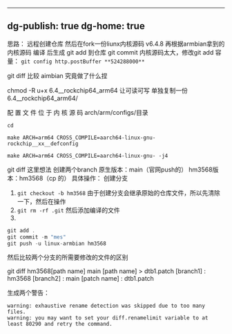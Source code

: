 
---
dg-publish: true
dg-home: true
---

思路：
远程创建仓库
然后在fork一份liunx内核源码 v6.4.8
再根据armbian拿到的内核源码 编译 后生成 
git add 到仓库 git commit 
内核源码太大，修改git add 容量：
`git config http.postBuffer **524288000**`


git diff 比较 aimbian 究竟做了什么捏

chmod -R u+x 6.4__rockchip64_arm64 让可读可写
单独复制一份 6.4__rockchip64_arm64/

配 置 文 件 位 于 内 核 源 码 arch/arm/configs/目录

`cd` 

`make ARCH=arm64 CROSS_COMPILE=aarch64-linux-gnu- rockchip__xx__defconfig`
    
`make ARCH=arm64 CROSS_COMPILE=aarch64-linux-gnu- -j4 `

git diff  这里想法
创建两个branch
原生版本：main（官网push的）
hm3568版本：hm3568（cp 的）
具体操作：
创建分支
1. `git checkout -b hm3568`
由于创建分支会继承原始的仓库文件，所以先清除一下，然后在操作
2. `git rm -rf .git`
然后添加编译的文件
3. 
``` C
git add . 
git commit -m "mes"
git push -u linux-armbian hm3568
```


然后比较两个分支的所需要修改的文件的区别

git diff hm3568[path name] main [path name] > dtb1.patch
[branch1] : hm3568 
[branch2] : main
[patch name] : dtb1.patch 

生成两个警告：
```
warning: exhaustive rename detection was skipped due to too many files. 
warning: you may want to set your diff.renamelimit variable to at least 80290 and retry the command.
```

